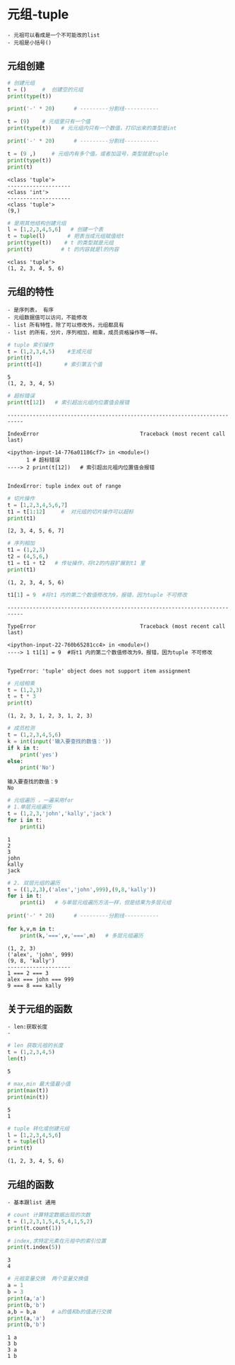 
# 元组-tuple
    - 元祖可以看成是一个不可能改的list 
    - 元祖是小括号()
    
## 元组创建


```python
# 创建元组
t = ()     #  创建空的元组
print(type(t))

print('-' * 20)      # ---------分割线-----------

t = (9)    # 元组里只有一个值
print(type(t))   # 元元组内只有一个数值，打印出来的类型是int 

print('-' * 20)      # ---------分割线-----------

t = (9 ,)     # 元组内有多个值，或者加逗号，类型就是tuple
print(type(t))
print(t)
```

    <class 'tuple'>
    --------------------
    <class 'int'>
    --------------------
    <class 'tuple'>
    (9,)
    


```python
# 是用其他结构创建元组
l = [1,2,3,4,5,6]   # 创建一个表
t = tuple(l)       # 把表当成元组赋值给t 
print(type(t))    # t 的类型就是元组
print(t)         # t 的内容就是l的内容
```

    <class 'tuple'>
    (1, 2, 3, 4, 5, 6)
    

## 元组的特性
    - 是序列表， 有序
    - 元组数据值可以访问，不能修改
    - list 所有特性，除了可以修改外，元组都具有
    - list 的所有，分片，序列相加，相乘，成员资格操作等一样。
    


```python
# tuple 索引操作
t = (1,2,3,4,5)    #生成元组
print(t)
print(t[4])       # 索引第五个值

```

    5
    (1, 2, 3, 4, 5)
    


```python
# 超标错误
print(t[12])   # 索引超出元组内位置值会报错
```


    ---------------------------------------------------------------------------

    IndexError                                Traceback (most recent call last)

    <ipython-input-14-776a01186cf7> in <module>()
          1 # 超标错误
    ----> 2 print(t[12])   # 索引超出元祖内位置值会报错
    

    IndexError: tuple index out of range



```python
# 切片操作
t = [1,2,3,4,5,6,7]
t1 = t[1:12]     #  对元组的切片操作可以超标
print(t1)
```

    [2, 3, 4, 5, 6, 7]
    


```python
# 序列相加
t1 = (1,2,3)
t2 = (4,5,6,)
t1 = t1 + t2   # 传址操作，将t2的内容扩展到t1 里 
print(t1)
```

    (1, 2, 3, 4, 5, 6)
    


```python
t1[1] = 9  #将t1 内的第二个数值修改为9，报错，因为tuple 不可修改
```


    ---------------------------------------------------------------------------

    TypeError                                 Traceback (most recent call last)

    <ipython-input-22-760b65281cc4> in <module>()
    ----> 1 t1[1] = 9  #将t1 内的第二个数值修改为9，报错，因为tuple 不可修改
    

    TypeError: 'tuple' object does not support item assignment



```python
# 元组相乘
t = (1,2,3)
t = t * 3
print(t)
```

    (1, 2, 3, 1, 2, 3, 1, 2, 3)
    


```python
# 成员检测 
t = (1,2,3,4,5,6)
k = int(input('输入要查找的数值：'))
if k in t:
    print('yes')
else:
    print('No')
```

    输入要查找的数值：9
    No
    


```python
# 元组遍历 ，一遍采用for 
# 1.单层元组遍历
t = (1,2,3,'john','kally','jack')
for i in t:
    print(i)
```

    1
    2
    3
    john
    kally
    jack
    


```python
# 2. 双层元组的遍历
t = ((1,2,3),('alex','john',999),(9,8,'kally'))
for i in t:
    print(i)   # 与单层元组遍历方法一样，但是结果为多层元组
    
print('-' * 20)      # ---------分割线-----------
    
for k,v,m in t:
    print(k,'===',v,'===',m)   # 多层元组遍历
```

    (1, 2, 3)
    ('alex', 'john', 999)
    (9, 8, 'kally')
    --------------------
    1 === 2 === 3
    alex === john === 999
    9 === 8 === kally
    

## 关于元组的函数
    - len:获取长度
    - 


```python
# len 获取元祖的长度 
t = (1,2,3,4,5)
len(t)
```




    5




```python
# max,min 最大值最小值
print(max(t))
print(min(t))
```

    5
    1
    


```python
# tuple 转化或创建元组
l = [1,2,3,4,5,6]
t = tuple(l)
print(t)
```

    (1, 2, 3, 4, 5, 6)
    

## 元组的函数
    - 基本跟list 通用



```python
# count 计算特定数据出现的次数
t = (1,2,3,1,5,4,5,4,1,5,2)
print(t.count(1))

# index,求特定元素在元祖中的索引位置
print(t.index(5))
```

    3
    4
    


```python
# 元祖变量交换  两个变量交换值
a = 1 
b = 3
print(a,'a')
print(b,'b')
a,b = b,a     # a的值和b的值进行交换
print(a,'a')
print(b,'b')
```

    1 a
    3 b
    3 a
    1 b
    

